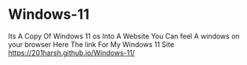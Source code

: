 # Windows-11
Its A Copy Of Windows 11 os Into A Website You Can feel A windows on your browser
Here The link For My Windows 11 Site
https://201harsh.github.io/Windows-11/
